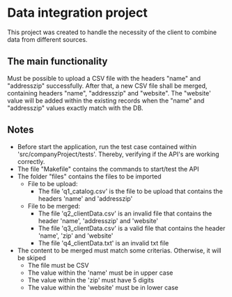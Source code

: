 # Data integration project

This project was created to handle the necessity of the client to combine data from different sources.

## The main functionality

Must be possible to upload a CSV file with the headers "name" and "addresszip" successfully.
After that, a new CSV file shall be merged, containing headers "name", "addresszip" and "website".
The "website' value will be added within the existing records when the "name" and "addresszip" values exactly match with the DB.

## Notes

- Before start the application, run the test case contained within 'src/companyProject/tests'. Thereby, verifying if the API's are working correctly.
- The file "Makefile" contains the commands to start/test the API
- The folder "files" contains the files to be imported
    - File to be upload:
        - The file 'q1_catalog.csv' is the file to be upload that contains the headers 'name' and 'addresszip'
    - File to be merged:
        - The file 'q2_clientData.csv' is an invalid file that contains the header 'name', 'addresszip' and 'website'
        - The file 'q3_clientData.csv' is a valid file that contains the header 'name', 'zip' and 'website'
        - The file 'q4_clientData.txt' is an invalid txt file
- The content to be merged must match some criterias. Otherwise, it will be skiped
    - The file must be CSV
    - The value within the 'name' must be in upper case
    - The value within the 'zip' must have 5 digits
    - The value within the 'website' must be in lower case

